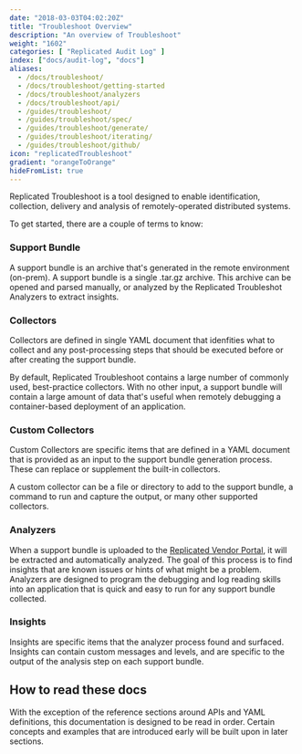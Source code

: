 ```yaml
---
date: "2018-03-03T04:02:20Z"
title: "Troubleshoot Overview"
description: "An overview of Troubleshoot"
weight: "1602"
categories: [ "Replicated Audit Log" ]
index: ["docs/audit-log", "docs"]
aliases:
  - /docs/troubleshoot/
  - /docs/troubleshoot/getting-started
  - /docs/troubleshoot/analyzers
  - /docs/troubleshoot/api/
  - /guides/troubleshoot/
  - /guides/troubleshoot/spec/
  - /guides/troubleshoot/generate/
  - /guides/troubleshoot/iterating/
  - /guides/troubleshoot/github/
icon: "replicatedTroubleshoot"
gradient: "orangeToOrange"
hideFromList: true
---
```


Replicated Troubleshoot is a tool designed to enable identification, collection, delivery and analysis of remotely-operated distributed systems.

To get started, there are a couple of terms to know:

### Support Bundle

A support bundle is an archive that's generated in the remote environment (on-prem). A support bundle is a single .tar.gz archive. This archive can be opened and parsed manually, or analyzed by the Replicated Troubleshot Analyzers to extract insights.

### Collectors

Collectors are defined in single YAML document that idenfities what to collect and any post-processing steps that should be executed before or after creating the support bundle.

By default, Replicated Troubleshoot contains a large number of commonly used, best-practice collectors. With no other input, a support bundle will contain a large amount of data that's useful when remotely debugging a container-based deployment of an application.

### Custom Collectors

Custom Collectors are specific items that are defined in a YAML document that is provided as an input to the support bundle generation process. These can replace or supplement the built-in collectors.

A custom collector can be a file or directory to add to the support bundle, a command to run and capture the output, or many other supported collectors.

### Analyzers

When a support bundle is uploaded to the [Replicated Vendor Portal](https://vendor.replicated.com), it will be extracted and automatically analyzed. The goal of this process is to find insights that are known issues or hints of what might be a problem. Analyzers are designed to program the debugging and log reading skills into an application that is quick and easy to run for any support bundle collected.

### Insights

Insights are specific items that the analyzer process found and surfaced. Insights can contain custom messages and levels, and are specific to the output of the analysis step on each support bundle.


## How to read these docs

With the exception of the reference sections around APIs and YAML definitions, this documentation is designed to be read in order. Certain concepts and examples that are introduced early will be built upon in later sections.

